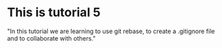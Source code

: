 # This is tutorial 5
"In this tutorial we are learning to use git rebase, to create a .gitignore file and to collaborate with others."
